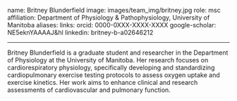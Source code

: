 name: Britney Blunderfield
image: images/team_img/britney.jpg
role: msc
affiliation: Department of Physiology & Pathophysiology, University of Manitoba
aliases:
links:
  orcid: 0000-0XXX-XXXX-XXXX
  google-scholar: NE5eknYAAAAJ&hl
  linkedin: britney-b-a02646212

---

Britney Blunderfield is a graduate student and researcher in the Department of Physiology at the University of Manitoba. Her research focuses on cardiorespiratory physiology, specifically developing and standardizing cardiopulmonary exercise testing protocols to assess oxygen uptake and exercise kinetics. Her work aims to enhance clinical and research assessments of cardiovascular and pulmonary function.